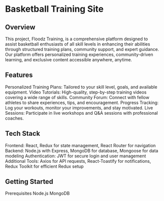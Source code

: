 
# Basketball Training Site
## Overview
This project, Floodz Training, is a comprehensive platform designed to assist basketball enthusiasts of all skill levels in enhancing their abilities through structured training plans, community support, and expert guidance. Our platform offers personalized training experiences, community-driven learning, and exclusive content accessible anywhere, anytime.

## Features
Personalized Training Plans: Tailored to your skill level, goals, and available equipment.
Video Tutorials: High-quality, step-by-step training videos covering a wide range of skills.
Community Forum: Connect with fellow athletes to share experiences, tips, and encouragement.
Progress Tracking: Log your workouts, monitor your improvements, and stay motivated.
Live Sessions: Participate in live workshops and Q&A sessions with professional coaches.

## Tech Stack
Frontend: React, Redux for state management, React Router for navigation
Backend: Node.js with Express, MongoDB for database, Mongoose for data modeling
Authentication: JWT for secure login and user management
Additional Tools: Axios for API requests, React-Toastify for notifications, Redux Toolkit for efficient Redux setup

## Getting Started
Prerequisites
Node.js
MongoDB

